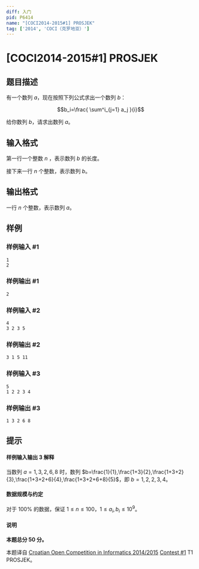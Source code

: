 ```yaml
---
diff: 入门
pid: P6414
name: "[COCI2014-2015#1] PROSJEK"
tag: ['2014', 'COCI（克罗地亚）']
---
```

# [COCI2014-2015#1] PROSJEK
## 题目描述

有一个数列 $a$，现在按照下列公式求出一个数列 $b$：

$$b_i=\frac{ \sum^i_{j=1} a_j }{i}$$

给你数列 $b$，请求出数列 $a$。
## 输入格式

第一行一个整数 $n$ ，表示数列 $b$ 的长度。

接下来一行 $n$ 个整数，表示数列 $b$。
## 输出格式

一行 $n$ 个整数，表示数列 $a$。
## 样例

### 样例输入 #1
```
1
2
```
### 样例输出 #1
```
2
```
### 样例输入 #2
```
4
3 2 3 5
```
### 样例输出 #2
```
3 1 5 11
```
### 样例输入 #3
```
5
1 2 2 3 4
```
### 样例输出 #3
```
1 3 2 6 8
```
## 提示

#### 样例输入输出 3 解释
当数列 $a=1,3,2,6,8$ 时，数列 $b=\frac{1}{1},\frac{1+3}{2},\frac{1+3+2}{3},\frac{1+3+2+6}{4},\frac{1+3+2+6+8}{5}$，即 $b=1,2,2,3,4$。

#### 数据规模与约定
对于 $100\%$ 的数据，保证 $1\le n\le 100$，$1\le a_i,b_i\le 10^9$。

#### 说明
**本题总分 $50$ 分。**

本题译自 [Croatian Open Competition in Informatics 2014/2015](https://hsin.hr/coci/archive/2014_2015) [Contest #1](https://hsin.hr/coci/archive/2014_2015/contest1_tasks.pdf) T1 PROSJEK。
